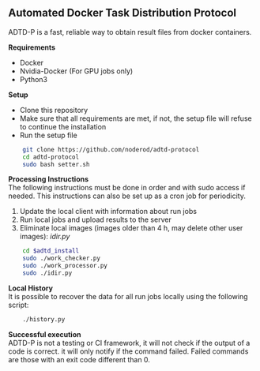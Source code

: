 ## Automated Docker Task Distribution Protocol  

ADTD-P is a fast, reliable way to obtain result files from docker containers.  


**Requirements**  
* Docker
* Nvidia-Docker (For GPU jobs only)
* Python3

**Setup**  
* Clone this repository  
* Make sure that all requirements are met, if not, the setup file will refuse to continue the installation
* Run the setup file
```bash
	git clone https://github.com/noderod/adtd-protocol
	cd adtd-protocol
	sudo bash setter.sh
```

**Processing Instructions**  
The following instructions must be done in order and with sudo access if needed. This instructions can also be set up as a cron job for periodicity.
1. Update the local client with information about run jobs
2. Run local jobs and upload results to the server
3. Eliminate local images (images older than 4 h, may delete other user images): *idir.py*

```bash
	cd $adtd_install
	sudo ./work_checker.py
	sudo ./work_processor.py
	sudo ./idir.py
```

**Local History**  
It is possible to recover the data for all run jobs locally using the following script:  
```bash
	./history.py
```


**Successful execution**  
ADTD-P is not a testing or CI framework, it will not check if the output of a code is correct. it will only notify if the command failed.
Failed commands are those with an exit code different than 0.
